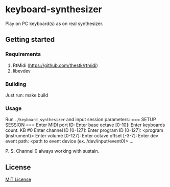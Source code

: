 # keyboard-synthesizer
Play on PC keyboard(s) as on real synthesizer.

## Getting started
### Requirements
1. RtMidi (https://github.com/thestk/rtmidi)
2. libevdev

### Building
Just run:
	make build

### Usage
Run `./keyboard_synthesizer` and input session parameters:
	=== SETUP SESSION ===
	Enter MIDI port ID: <MIDI port>
	Enter base octave [0-10]: <octave>
	Enter keyboards count: <count>
	KB #0
		Enter channel ID [0-127]: <channel>
		Enter program ID [0-127]: <program (instrument)>
		Enter volume [0-127]: <volume>
		Enter octave offset [-3-7]: <offset>
		Enter dev event path: <path to event device (ex. /dev/input/event0)>
	...

P. S. Channel 0 always working with sustain.

## License
[MIT License](LICENSE)
